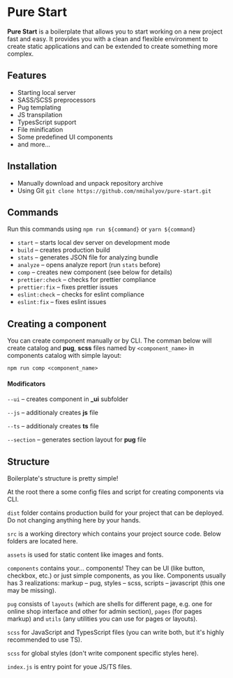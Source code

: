 # Pure Start

**Pure Start** is a boilerplate that allows you to start working on a new project fast and easy. It provides you with a clean and flexible environment to create static applications and can be extended to create something more complex.

## Features
+ Starting local server
+ SASS/SCSS preprocessors
+ Pug templating
+ JS transpilation
+ TypesScript support
+ File minification
+ Some predefined UI components
+ and more...

## Installation
+ Manually download and unpack repository archive
+ Using Git `git clone https://github.com/nmihalyov/pure-start.git`

## Commands
Run this commands using `npm run ${command}` or `yarn ${command}`
+ `start` – starts local dev server on development mode
+ `build` – creates production build
+ `stats` – generates JSON file for analyzing bundle
+ `analyze` – opens analyze report (run `stats` before)
+ `comp` – creates new component (see below for details)
+ `prettier:check` – checks for prettier compliance
+ `prettier:fix` – fixes prettier issues
+ `eslint:check` – checks for eslint compliance
+ `eslint:fix` – fixes eslint issues

## Creating a component
You can create component manually or by CLI. The comman below will create catalog and **pug**, **scss** files named by `<component_name>` in components catalog with simple layout:

`npm run comp <component_name>`

#### Modificators

`--ui` – creates component in **_ui** subfolder

`--js` – additionaly creates **js** file

`--ts` – additionaly creates **ts** file

`--section` – generates section layout for **pug** file

## Structure
Boilerplate's structure is pretty simple!

At the root there a some config files and script for creating components via CLI.

`dist` folder contains production build for your project that can be deployed. Do not changing anything here by your hands.

`src` is a working directory which contains your project source code. Below folders are located here.

`assets` is used for static content like images and fonts.

`components` contains your... components! They can be UI (like button, checkbox, etc.) or just simple components, as you like. Components usually has 3 realizations: markup – pug, styles – scss, scripts – javascript (this one may be missing).

`pug` consists of `layouts` (which are shells for different page, e.g. one for online shop interface and other for admin section), `pages` (for pages markup) and `utils` (any utilities you can use for pages or layouts).

`scss` for JavaScript and TypesScript files (you can write both, but it's highly recommended to use TS).

`scss` for global styles (don't write component specific styles here).

`index.js` is entry point for youe JS/TS files.